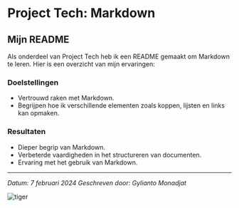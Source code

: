 # Project Tech: Markdown

## Mijn README

Als onderdeel van Project Tech heb ik een README gemaakt om Markdown te leren. Hier is een overzicht van mijn ervaringen:

### Doelstellingen

- Vertrouwd raken met Markdown.
- Begrijpen hoe ik verschillende elementen zoals koppen, lijsten en links kan opmaken.

### Resultaten

- Dieper begrip van Markdown.
- Verbeterde vaardigheden in het structureren van documenten.
- Ervaring met het gebruik van Markdown.

---

*Datum: 7 februari 2024*
*Geschreven door: Gylianto Monadjat*

![tiger](https://i.ebayimg.com/images/g/68gAAOSw3qVimpsG/s-l1200.webp)